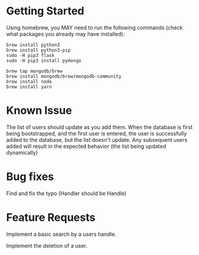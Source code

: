 # Getting Started 

Using homebrew, you MAY need to run the following commands (check what packages you already may have installed):

```
brew install python3
brew install python3-pip
sudo -H pip3 flask
sudo -H pip3 install pymongo

brew tap mongodb/brew
brew install mongodb/brew/mongodb-community
brew install node
brew install yarn

```


# Known Issue

The list of users should update as you add them.  When the database is first being bootstrapped, and the first user is entered, the user is successfully added to the database, but the list doesn't update.  Any subsequent users added will result in the expected behavior (the list being updated dynamically)

# Bug fixes

Find and fix the typo (Handler should be Handle)

# Feature Requests

Implement a basic search by a users handle.

Implement the deletion of a user.
